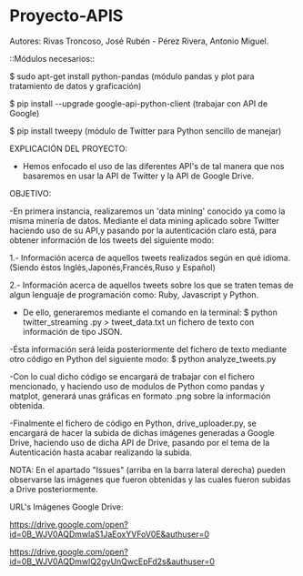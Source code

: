 # Proyecto-APIS

Autores: Rivas Troncoso, José Rubén - Pérez Rivera, Antonio Miguel.

::Módulos necesarios::

$ sudo apt-get install python-pandas   (módulo pandas y plot para tratamiento de datos y graficación)

$ pip install --upgrade google-api-python-client (trabajar con API de Google)

$ pip install tweepy  (módulo de Twitter para Python sencillo de manejar)

EXPLICACIÓN DEL PROYECTO:

- Hemos enfocado el uso de las diferentes API's de tal manera que nos basaremos en usar la API de Twitter y la API de Google Drive.


OBJETIVO:

-En primera instancia, realizaremos un 'data mining' conocido ya como la misma minería de datos. Mediante el data mining aplicado sobre Twitter haciendo uso de su API,y pasando por la autenticación claro está, para obtener información de los tweets del siguiente modo:

1.- Información acerca de aquellos tweets realizados según en qué idioma. (Siendo éstos Inglés,Japonés,Francés,Ruso y Español)

2.- Información acerca de aquellos tweets sobre los que se traten temas de algun lenguaje de programación como:
   Ruby, Javascript y Python.
   
- De ello, generaremos mediante el comando en la terminal: $ python twitter_streaming .py > tweet_data.txt 
  un fichero de texto con información de tipo JSON.

-Ésta información será leída posteriormente del fichero de texto mediante otro código en Python del siguiente modo:
 $ python analyze_tweets.py
 
-Con lo cual dicho código se encargará de trabajar con el fichero mencionado, y haciendo uso de modulos de Python como pandas y matplot, generará unas gráficas en formato .png sobre la información obtenida.

-Finalmente el fichero de código en Python, drive_uploader.py, se encargará de hacer la subida de dichas imágenes generadas a Google Drive, haciendo uso de dicha API de Drive, pasando por el tema de la Autenticación hasta acabar realizando la subida.


NOTA: En el apartado "Issues" (arriba en la barra lateral derecha)  pueden observarse las imágenes que fueron obtenidas y las cuales fueron subidas a Drive posteriormente.

URL's Imágenes Google Drive: 

https://drive.google.com/open?id=0B_WJV0AQDmwlaS1JaEoxYVFoV0E&authuser=0

https://drive.google.com/open?id=0B_WJV0AQDmwlQ2gyUnQwcEpFd2s&authuser=0
